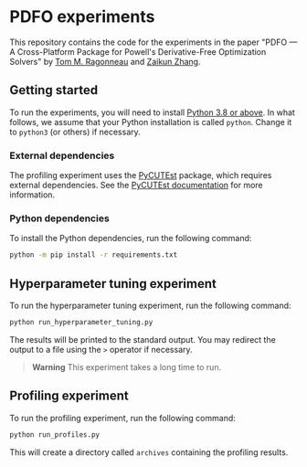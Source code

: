 # PDFO experiments

This repository contains the code for the experiments in the paper "PDFO — A Cross-Platform Package for Powell's Derivative-Free Optimization Solvers" by [Tom M. Ragonneau](https://tomragonneau.com/) and [Zaikun Zhang](https://www.zhangzk.net/).

## Getting started

To run the experiments, you will need to install [Python 3.8 or above](https://www.python.org/).
In what follows, we assume that your Python installation is called `python`.
Change it to `python3` (or others) if necessary.

### External dependencies

The profiling experiment uses the [PyCUTEst](https://jfowkes.github.io/pycutest/) package, which requires external dependencies. 
See the [PyCUTEst documentation](https://jfowkes.github.io/pycutest/_build/html/install.html) for more information.

### Python dependencies

To install the Python dependencies, run the following command:

```bash
python -m pip install -r requirements.txt
```



## Hyperparameter tuning experiment

To run the hyperparameter tuning experiment, run the following command:

```bash
python run_hyperparameter_tuning.py
```

The results will be printed to the standard output.
You may redirect the output to a file using the `>` operator if necessary.

> **Warning**
> This experiment takes a long time to run.

## Profiling experiment

To run the profiling experiment, run the following command:

```bash
python run_profiles.py
```

This will create a directory called `archives` containing the profiling results.
